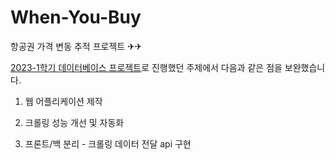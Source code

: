 # When-You-Buy

항공권 가격 변동 추적 프로젝트 ✈✈

[2023-1학기 데이터베이스 프로젝트](https://github.com/j2noo/DatabaseTermProject)로 진행했던 주제에서 다음과 같은 점을 보완했습니다.

1. 웹 어플리케이션 제작

2. 크롤링 성능 개선 및 자동화

3. 프론트/백 분리 - 크롤링 데이터 전달 api 구현


